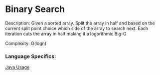 # Binary Search
Description: 
Given a sorted array. Split the array in half and based on the current split point choice which side of the array to search next. Each iteration cuts the array in half making it a logorithmic Big-O

Complexity: 
O(logn)

### Language Specifics:
[Java Usage](/languages/java/java-binary-search.md)